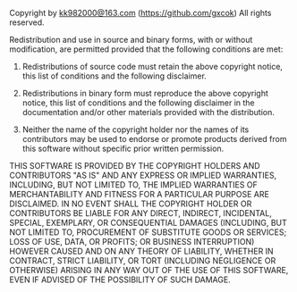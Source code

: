Copyright by kk982000@163.com (https://github.com/gxcok) 
All rights reserved.

Redistribution and use in source and binary forms, with or without 
modification, are permitted provided that the following conditions 
are met:

1. Redistributions of source code must retain the above copyright 
    notice, this list of conditions and the following disclaimer.

2. Redistributions in binary form must reproduce the above copyright 
    notice, this list of conditions and the following disclaimer in 
    the documentation and/or other materials provided with the distribution.

3. Neither the name of the copyright holder nor the names of its 
    contributors may be used to endorse or promote products derived 
    from this software without specific prior written permission.

THIS SOFTWARE IS PROVIDED BY THE COPYRIGHT HOLDERS AND CONTRIBUTORS 
"AS IS" AND ANY EXPRESS OR IMPLIED WARRANTIES, INCLUDING, BUT NOT 
LIMITED TO, THE IMPLIED WARRANTIES OF MERCHANTABILITY AND FITNESS 
FOR A PARTICULAR PURPOSE ARE DISCLAIMED. IN NO EVENT SHALL THE 
COPYRIGHT HOLDER OR CONTRIBUTORS BE LIABLE FOR ANY DIRECT, INDIRECT, 
INCIDENTAL, SPECIAL, EXEMPLARY, OR CONSEQUENTIAL DAMAGES (INCLUDING, 
BUT NOT LIMITED TO, PROCUREMENT OF SUBSTITUTE GOODS OR SERVICES; 
LOSS OF USE, DATA, OR PROFITS; OR BUSINESS INTERRUPTION) HOWEVER 
CAUSED AND ON ANY THEORY OF LIABILITY, WHETHER IN CONTRACT, STRICT 
LIABILITY, OR TORT (INCLUDING NEGLIGENCE OR OTHERWISE) ARISING IN 
ANY WAY OUT OF THE USE OF THIS SOFTWARE, EVEN IF ADVISED OF THE 
POSSIBILITY OF SUCH DAMAGE.
